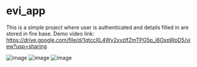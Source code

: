 # evi_app
This is a simple project where user is authenticated and details filled in are stored in fire base.
Demo video link: https://drive.google.com/file/d/1qtccXL4Wy2xvzlfZmTPG5p_i6OxpWpD5/view?usp=sharing

![image](https://user-images.githubusercontent.com/89311783/206836055-914e53c9-7e21-4abc-9b6f-15979974c93a.png)
![image](https://user-images.githubusercontent.com/89311783/206836064-b2ae989d-d80d-4cb4-b761-0449a26ed6e0.png)
![image](https://user-images.githubusercontent.com/89311783/206836071-2867d58c-fb1e-489b-8601-3e0e0a63f4d0.png)

